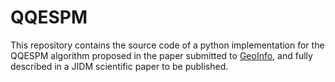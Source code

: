 # QQESPM
This repository contains the source code of a python implementation for the QQESPM algorithm proposed in the paper submitted to [GeoInfo](http://mtc-m16c.sid.inpe.br/ibi/8JMKD3MGPDW34P/4ADE2M8), and fully described in a JIDM scientific paper to be published.
